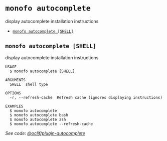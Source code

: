 `monofo autocomplete`
=====================

display autocomplete installation instructions

* [`monofo autocomplete [SHELL]`](#monofo-autocomplete-shell)

## `monofo autocomplete [SHELL]`

display autocomplete installation instructions

```
USAGE
  $ monofo autocomplete [SHELL]

ARGUMENTS
  SHELL  shell type

OPTIONS
  -r, --refresh-cache  Refresh cache (ignores displaying instructions)

EXAMPLES
  $ monofo autocomplete
  $ monofo autocomplete bash
  $ monofo autocomplete zsh
  $ monofo autocomplete --refresh-cache
```

_See code: [@oclif/plugin-autocomplete](https://github.com/oclif/plugin-autocomplete/blob/v1.2.0/src/commands/autocomplete/index.ts)_
